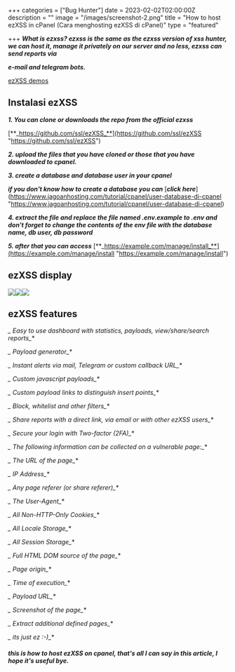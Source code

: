 +++
categories = ["Bug Hunter"]
date = 2023-02-02T02:00:00Z
description = ""
image = "/images/screenshot-2.png"
title = "How to host ezXSS in cPanel (Cara menghosting ezXSS di cPanel)"
type = "featured"

+++
**_What is ezxss? ezxss is the same as the ezxss version of xss hunter, we can host it, manage it privately on our server and no less, ezxss can send reports via_**

**_e-mail and telegram bots._**

[ezXSS demos](https://demo.ezxss.com/manage/login )

## Instalasi ezXSS

**_1. You can clone or downloads the repo from the official ezxss_**

 [**_https://github.com/ssl/ezXSS_**](https://github.com/ssl/ezXSS "https://github.com/ssl/ezXSS")

**_2. upload the files that you have cloned or those that you have downloaded to      cpanel._**

**_3. create a database and database user in your cpanel_**

   **_if you don't know how to create a database you can_** [**_click here_**](https://www.jagoanhosting.com/tutorial/cpanel/user-database-di-cpanel "https://www.jagoanhosting.com/tutorial/cpanel/user-database-di-cpanel) 

**_4. extract the file and replace the file named .env.example to .env and don't forget to change the contents of the env file with the database name, db user, db password_**

**_5. after that you can access_** [**_https://example.com/manage/install_**](https://example.com/manage/install "https://example.com/manage/install")

## ezXSS display

![](/images/screenshot-5.png)![](/images/screenshot-4.png)![](/images/screenshot-2.png)

## ezXSS features

**_* Easy to use dashboard with statistics, payloads, view/share/search reports_**

**_* Payload generator_**

**_* Instant alerts via mail, Telegram or custom callback URL_**

**_* Custom javascript payloads_**

**_* Custom payload links to distinguish insert points_**

**_* Block, whitelist and other filters_**

**_* Share reports with a direct link, via email or with other ezXSS users_**

**_* Secure your login with Two-factor (2FA)_**

**_* The following information can be collected on a vulnerable page:_**

  **_* The URL of the page_**

  **_* IP Address_**

  **_* Any page referer (or share referer)_**

  **_* The User-Agent_**

  **_* All Non-HTTP-Only Cookies_**

  **_* All Locale Storage_**

  **_* All Session Storage_**

  **_* Full HTML DOM source of the page_**

  **_* Page origin_**

  **_* Time of execution_**

  **_* Payload URL_**

  **_* Screenshot of the page_**

  **_* Extract additional defined pages_**

**_* its just ez :-)_**

######  **this is how to host ezXSS on cpanel, that's all I can say in this article, I hope it's     useful bye.**